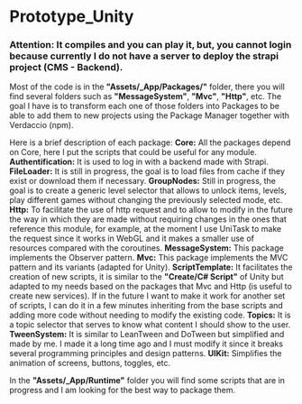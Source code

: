 # Prototype_Unity

### Attention: It compiles and you can play it, but, you cannot login because currently I do not have a server to deploy the strapi project (CMS - Backend).

Most of the code is in the **"Assets/_App/Packages/"** folder, there you will find several folders such as **"MessageSystem"**, **"Mvc"**, **"Http"**, etc.
The goal I have is to transform each one of those folders into Packages to be able to add them to new projects using the Package Manager together with Verdaccio (npm).

Here is a brief description of each package:
**Core:** All the packages depend on Core, here I put the scripts that could be useful for any module.
**Authentification:** It is used to log in with a backend made with Strapi.
**FileLoader:** It is still in progress, the goal is to load files from cache if they exist or download them if necessary.
**GroupNodes:** Still in progress, the goal is to create a generic level selector that allows to unlock items, levels, play different games without changing the previously selected mode, etc.
**Http:** To facilitate the use of http request and to allow to modify in the future the way in which they are made without requiring changes in the ones that reference this module, for example, at the moment I use UniTask to make the request since it works in WebGL and it makes a smaller use of resources compared with the coroutines.
**MessageSystem:** This package implements the Observer pattern.
**Mvc:** This package implements the MVC pattern and its variants (adapted for Unity).
**ScriptTemplate:** It facilitates the creation of new scripts, it is similar to the **"Create/C# Script"** of Unity but adapted to my needs based on the packages that Mvc and Http (is useful to create new services). If in the future I want to make it work for another set of scripts, I can do it in a few minutes inheriting from the base scripts and adding more code without needing to modify the existing code.
**Topics:** It is a topic selector that serves to know what content I should show to the user.
**TweenSystem:** It is similar to LeanTween and DoTween but simplified and made by me. I made it a long time ago and I must modify it since it breaks several programming principles and design patterns.
**UIKit:** Simplifies the animation of screens, buttons, toggles, etc.

In the **"Assets/_App/Runtime"** folder you will find some scripts that are in progress and I am looking for the best way to package them.
